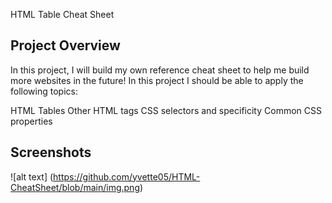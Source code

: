 HTML Table Cheat Sheet

## Project Overview

In this project, I will build my own reference cheat sheet to help me build more websites in the future!
In this project I should be able to apply the following topics:

HTML Tables
Other HTML tags
CSS selectors and specificity
Common CSS properties

## Screenshots
![alt text] (https://github.com/yvette05/HTML-CheatSheet/blob/main/img.png)
